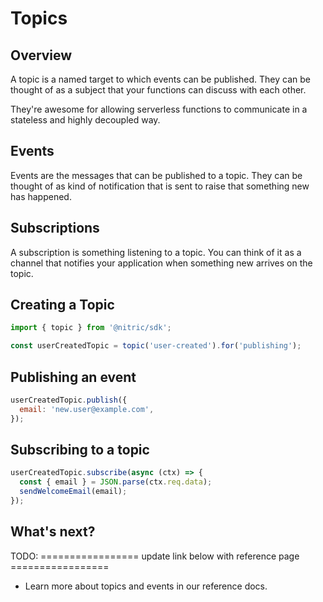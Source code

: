 # Topics

## Overview

A topic is a named target to which events can be published. They can be thought of as a subject that your functions can discuss with each other.

They're awesome for allowing serverless functions to communicate in a stateless and highly decoupled way.

## Events

Events are the messages that can be published to a topic. They can be thought of as kind of notification that is sent to raise that something new has happened.

## Subscriptions

A subscription is something listening to a topic. You can think of it as a channel that notifies your application when something new arrives on the topic.

## Creating a Topic

```javascript
import { topic } from '@nitric/sdk';

const userCreatedTopic = topic('user-created').for('publishing');
```

## Publishing an event

```javascript
userCreatedTopic.publish({
  email: 'new.user@example.com',
});
```

## Subscribing to a topic

```javascript
userCreatedTopic.subscribe(async (ctx) => {
  const { email } = JSON.parse(ctx.req.data);
  sendWelcomeEmail(email);
});
```

## What's next?

TODO: ================= update link below with reference page =================

- Learn more about topics and events in our reference docs.
